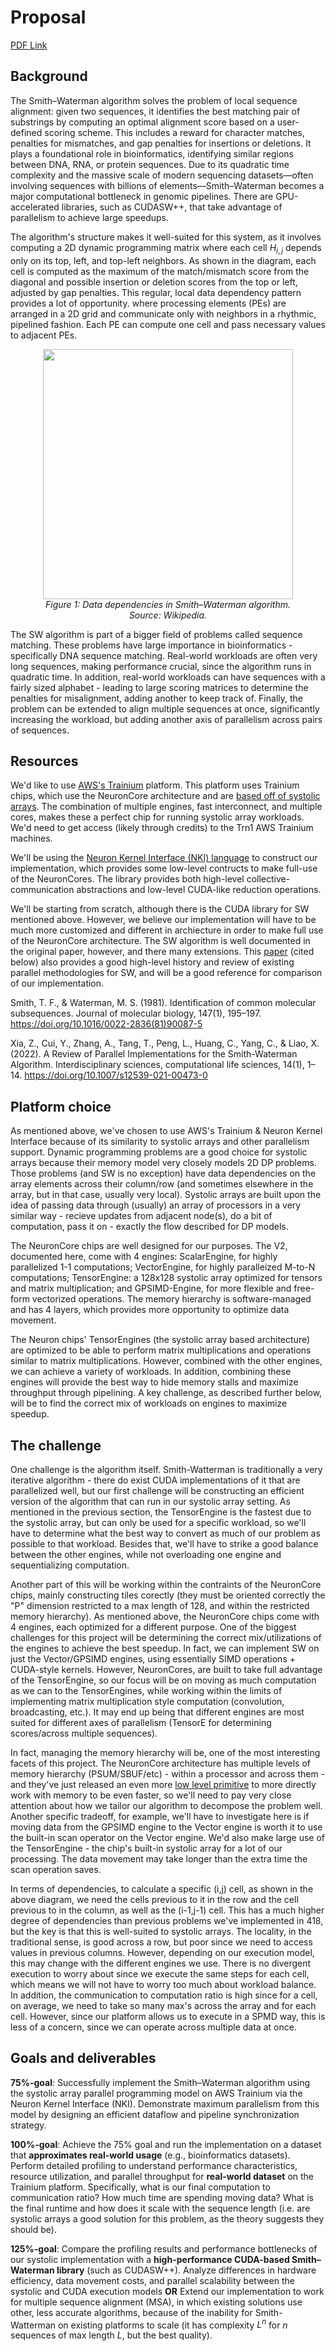 # Proposal

[PDF Link](https://aefremov88.github.io/NKI-sequence-alignment/proposal.pdf)

## Background
The Smith–Waterman algorithm solves the problem of local sequence alignment: given two sequences, it identifies the best matching pair of substrings by computing an optimal alignment score based on a user-defined scoring scheme. This includes a reward for character matches, penalties for mismatches, and gap penalties for insertions or deletions. It plays a foundational role in bioinformatics, identifying similar regions between DNA, RNA, or protein sequences. Due to its quadratic time complexity and the massive scale of modern sequencing datasets—often involving sequences with billions of elements—Smith–Waterman becomes a major computational bottleneck in genomic pipelines. There are GPU-accelerated libraries, such as CUDASW++, that take advantage of parallelism to achieve large speedups.

The algorithm's structure makes it well-suited for this system, as it involves computing a 2D dynamic programming matrix where each cell $H_{i,j}$ depends only on its top, left, and top-left neighbors. As shown in the diagram, each cell is computed as the maximum of the match/mismatch score from the diagonal and possible insertion or deletion scores from the top or left, adjusted by gap penalties. This regular, local data dependency pattern provides a lot of opportunity. where processing elements (PEs) are arranged in a 2D grid and communicate only with neighbors in a rhythmic, pipelined fashion. Each PE can compute one cell and pass necessary values to adjacent PEs. 

<p align="center">
  <img src="https://upload.wikimedia.org/wikipedia/commons/a/ad/Smith-Waterman-Algorithm-Scoring-1.png" width="400"/>
  <br/>
  <em>Figure 1: Data dependencies in Smith–Waterman algorithm. <br/>
    Source: Wikipedia.</em>
</p>

The SW algorithm is part of a bigger field of problems called sequence matching. These problems have large importance in bioinformatics - specifically DNA sequence matching. Real-world workloads are often very long sequences, making performance crucial, since the algorithm runs in quadratic time. In addition, real-world workloads can have sequences with a fairly sized alphabet - leading to large scoring matrices to determine the penalties for misalignment, adding another to keep track of. Finally, the problem can be extended to align multiple sequences at once, significantly increasing the workload, but adding another axis of parallelism across pairs of sequences.

## Resources
We'd like to use [AWS's Trainium](https://aws.amazon.com/ai/machine-learning/trainium/) platform. This platform uses Trainium chips, which use the NeuronCore architecture and are [based off of systolic arrays](https://aws.amazon.com/blogs/machine-learning/how-to-extend-the-functionality-of-aws-trainium-with-custom-operators/). The combination of multiple engines, fast interconnect, and multiple cores, makes these a perfect chip for running systolic array workloads. We'd need to get access (likely through credits) to the Trn1 AWS Trainium machines.

We'll be using the [Neuron Kernel Interface (NKI) language](https://awsdocs-neuron.readthedocs-hosted.com/en/latest/general/nki/index.html) to construct our implementation, which provides some low-level contructs to make full-use of the NeuronCores. The library provides both high-level collective-communication abstractions and low-level CUDA-like reduction operations.

We'll be starting from scratch, although there is the CUDA library for SW mentioned above. However, we believe our implementation will have to be much more customized and different in archiecture in order to make full use of the NeuronCore architecture. The SW algorithm is well documented in the original paper, however, and there many extensions. This [paper](https://pmc.ncbi.nlm.nih.gov/articles/PMC8419822/) (cited below) also provides a good high-level history and review of existing parallel methodologies for SW, and will be a good reference for comparison of our implementation.

Smith, T. F., & Waterman, M. S. (1981). Identification of common molecular subsequences. Journal of molecular biology, 147(1), 195–197. https://doi.org/10.1016/0022-2836(81)90087-5

Xia, Z., Cui, Y., Zhang, A., Tang, T., Peng, L., Huang, C., Yang, C., & Liao, X. (2022). A Review of Parallel Implementations for the Smith-Waterman Algorithm. Interdisciplinary sciences, computational life sciences, 14(1), 1–14. https://doi.org/10.1007/s12539-021-00473-0

## Platform choice
As mentioned above, we've chosen to use AWS's Trainium & Neuron Kernel Interface because of its similarity to systolic arrays and other parallelism support. Dynamic programming problems are a good choice for systolic arrays because their memory model very closely models 2D DP problems. Those problems (and SW is no exception) have data dependencies on the array elements across their column/row (and sometimes elsewhere in the array, but in that case, usually very local). Systolic arrays are built upon the idea of passing data through (usually) an array of processors in a very similar way - recieve updates from adjacent node(s), do a bit of computation, pass it on - exactly the flow described for DP models.

The NeuronCore chips are well designed for our purposes. The V2, documented here, come with 4 engines: ScalarEngine, for highly parallelized 1-1 computations; VectorEngine, for highly paralleized M-to-N computations; TensorEngine: a 128x128 systolic array optimized for tensors and matrix multiplication; and GPSIMD-Engine, for more flexible and free-form vectorized operations. The memory hierarchy is software-managed and has 4 layers, which provides more opportunity to optimize data movement.

The Neuron chips' TensorEngines (the systolic array based architecture) are optimized to be able to perform matrix multiplications and operations similar to matrix multiplications. However, combined with the other engines, we can achieve a variety of workloads. In addition, combining these engines will provide the best way to hide memory stalls and maximize throughput through pipelining. A key challenge, as described further below, will be to find the correct mix of workloads on engines to maximize speedup.

## The challenge
One challenge is the algorithm itself. Smith-Watterman is traditionally a very iterative algorithm - there do exist CUDA implementations of it that are parallelized well, but our first challenge will be constructing an efficient version of the algorithm that can run in our systolic array setting. As mentioned in the previous section, the TensorEngine is the fastest due to the systolic array, but can only be used for a specific workload, so we'll have to determine what the best way to convert as much of our problem as possible to that workload. Besides that, we'll have to strike a good balance between the other engines, while not overloading one engine and sequentializing computation.

Another part of this will be working within the contraints of the NeuronCore chips, mainly constructing tiles corectly (they must be oriented correctly the "P" dimension restricted to a max length of 128, and within the restricted memory hierarchy). As mentioned above, the NeuronCore chips come with 4 engines, each optimized for a different purpose. One of the biggest challenges for this project will be determining the correct mix/utilizations of the engines to achieve the best speedup. In fact, we can implement SW on just the Vector/GPSIMD engines, using essentially SIMD operations + CUDA-style kernels. However, NeuronCores, are built to take full advantage of the TensorEngine, so our focus will be on moving as much computation as we can to the TensorEngines, while working within the limits of implementing matrix multiplication style computation (convolution, broadcasting, etc.). It may end up being that different engines are most suited for different axes of parallelism (TensorE for determining scores/across multiple sequences).

In fact, managing the memory hierarchy will be, one of the most interesting facets of this project. The NeuronCore architecture has multiple levels of memory hierarchy (PSUM/SBUF/etc) - within a processor and across them - and they've just released an even more [low level primitive](https://awsdocs-neuron.readthedocs-hosted.com/en/latest/general/nki/nki_direct_allocation_guide.html) to more directly work with memory to be even faster, so we'll need to pay very close attention about how we tailor our algorithm to decompose the problem well. Another specific tradeoff, for example, we'll have to investigate here is if moving data from the GPSIMD engine to the Vector engine is worth it to use the built-in scan operator on the Vector engine. We'd also make large use of the TensorEngine - the chip's built-in systolic array for a lot of our processing. The data movement may take longer than the extra time the scan operation saves.

In terms of dependencies, to calculate a specific (i,j) cell, as shown in the above diagram, we need the cells previous to it in the row and the cell previous to in the column, as well as the (i-1,j-1) cell. This has a much higher degree of dependencies than previous problems we've implemented in 418, but the key is that this is well-suited to systolic arrays. The locality, in the traditional sense, is good across a row, but poor since we need to access values in previous columns. However, depending on our execution model, this may change with the different engines we use. There is no divergent execution to worry about since we execute the same steps for each cell, which means we will not have to worry too much about workload balance. In addition, the communication to computation ratio is high since for a cell, on average, we need to take so many max's across the array and for each cell. However, since our platform allows us to execute in a SPMD way, this is less of a concern, since we can operate across multiple data at once.

## Goals and deliverables
**75%-goal**: Successfully implement the Smith–Waterman algorithm using the systolic array parallel programming model on AWS Trainium via the Neuron Kernel Interface (NKI). Demonstrate maximum parallelism from this model by designing an efficient dataflow and pipeline synchronization strategy.

**100%-goal**: Achieve the 75% goal and run the implementation on a dataset that **approximates real-world usage** (e.g., bioinformatics datasets). Perform detailed profiling to understand performance characteristics, resource utilization, and parallel throughput for **real-world dataset** on the Trainium platform. Specifically, what is our final computation to communication ratio? How much time are spending moving data? What is the final runtime and how does it scale with the sequence length (i.e. are systolic arrays a good solution for this problem, as the theory suggests they should be).

**125%-goal**: Compare the profiling results and performance bottlenecks of our systolic implementation with a **high-performance CUDA-based Smith–Waterman library** (such as CUDASW++). Analyze differences in hardware efficiency, data movement costs, and parallel scalability between the systolic and CUDA execution models **OR** Extend our implementation to work for multiple sequence alignment (MSA), in which existing solutions use other, less accurate algorithms, because of the inability for Smith-Watterman on existing platforms to scale (it has complexity $L^n$ for $n$ sequences of max length $L$, but the best quality).
